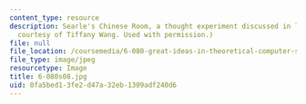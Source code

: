 ```yaml
---
content_type: resource
description: Searle's Chinese Room, a thought experiment discussed in lecture 6. (Image
  courtesy of Tiffany Wang. Used with permission.)
file: null
file_location: /coursemedia/6-080-great-ideas-in-theoretical-computer-science-spring-2008/0fa5bed13fe2d47a32eb1309adf240d6_6-080s08.jpg
file_type: image/jpeg
resourcetype: Image
title: 6-080s08.jpg
uid: 0fa5bed1-3fe2-d47a-32eb-1309adf240d6
---
```

